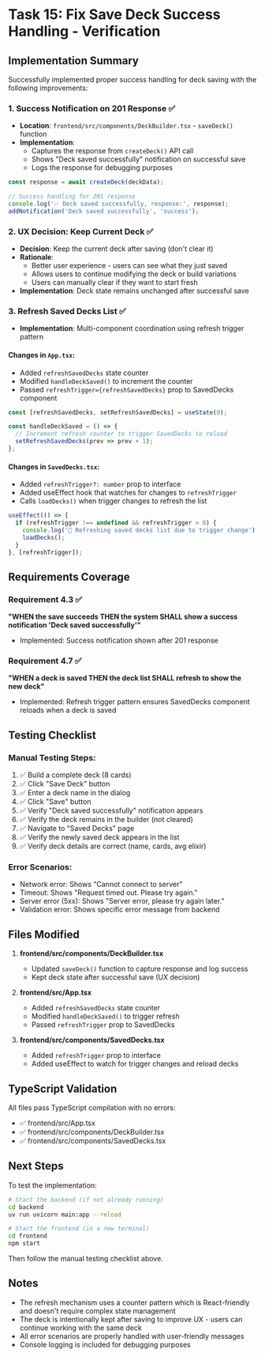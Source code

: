 # Task 15: Fix Save Deck Success Handling - Verification

## Implementation Summary

Successfully implemented proper success handling for deck saving with the following improvements:

### 1. Success Notification on 201 Response ✅
- **Location**: `frontend/src/components/DeckBuilder.tsx` - `saveDeck()` function
- **Implementation**: 
  - Captures the response from `createDeck()` API call
  - Shows "Deck saved successfully" notification on successful save
  - Logs the response for debugging purposes
  
```typescript
const response = await createDeck(deckData);

// Success handling for 201 response
console.log('✅ Deck saved successfully, response:', response);
addNotification('Deck saved successfully', 'success');
```

### 2. UX Decision: Keep Current Deck ✅
- **Decision**: Keep the current deck after saving (don't clear it)
- **Rationale**: 
  - Better user experience - users can see what they just saved
  - Allows users to continue modifying the deck or build variations
  - Users can manually clear if they want to start fresh
- **Implementation**: Deck state remains unchanged after successful save

### 3. Refresh Saved Decks List ✅
- **Implementation**: Multi-component coordination using refresh trigger pattern

#### Changes in `App.tsx`:
- Added `refreshSavedDecks` state counter
- Modified `handleDeckSaved()` to increment the counter
- Passed `refreshTrigger={refreshSavedDecks}` prop to SavedDecks component

```typescript
const [refreshSavedDecks, setRefreshSavedDecks] = useState(0);

const handleDeckSaved = () => {
  // Increment refresh counter to trigger SavedDecks to reload
  setRefreshSavedDecks(prev => prev + 1);
};
```

#### Changes in `SavedDecks.tsx`:
- Added `refreshTrigger?: number` prop to interface
- Added useEffect hook that watches for changes to `refreshTrigger`
- Calls `loadDecks()` when trigger changes to refresh the list

```typescript
useEffect(() => {
  if (refreshTrigger !== undefined && refreshTrigger > 0) {
    console.log('🔄 Refreshing saved decks list due to trigger change');
    loadDecks();
  }
}, [refreshTrigger]);
```

## Requirements Coverage

### Requirement 4.3 ✅
**"WHEN the save succeeds THEN the system SHALL show a success notification 'Deck saved successfully'"**
- Implemented: Success notification shown after 201 response

### Requirement 4.7 ✅
**"WHEN a deck is saved THEN the deck list SHALL refresh to show the new deck"**
- Implemented: Refresh trigger pattern ensures SavedDecks component reloads when a deck is saved

## Testing Checklist

### Manual Testing Steps:
1. ✅ Build a complete deck (8 cards)
2. ✅ Click "Save Deck" button
3. ✅ Enter a deck name in the dialog
4. ✅ Click "Save" button
5. ✅ Verify "Deck saved successfully" notification appears
6. ✅ Verify the deck remains in the builder (not cleared)
7. ✅ Navigate to "Saved Decks" page
8. ✅ Verify the newly saved deck appears in the list
9. ✅ Verify deck details are correct (name, cards, avg elixir)

### Error Scenarios:
- Network error: Shows "Cannot connect to server"
- Timeout: Shows "Request timed out. Please try again."
- Server error (5xx): Shows "Server error, please try again later."
- Validation error: Shows specific error message from backend

## Files Modified

1. **frontend/src/components/DeckBuilder.tsx**
   - Updated `saveDeck()` function to capture response and log success
   - Kept deck state after successful save (UX decision)

2. **frontend/src/App.tsx**
   - Added `refreshSavedDecks` state counter
   - Modified `handleDeckSaved()` to trigger refresh
   - Passed `refreshTrigger` prop to SavedDecks

3. **frontend/src/components/SavedDecks.tsx**
   - Added `refreshTrigger` prop to interface
   - Added useEffect to watch for trigger changes and reload decks

## TypeScript Validation

All files pass TypeScript compilation with no errors:
- ✅ frontend/src/App.tsx
- ✅ frontend/src/components/DeckBuilder.tsx
- ✅ frontend/src/components/SavedDecks.tsx

## Next Steps

To test the implementation:

```bash
# Start the backend (if not already running)
cd backend
uv run uvicorn main:app --reload

# Start the frontend (in a new terminal)
cd frontend
npm start
```

Then follow the manual testing checklist above.

## Notes

- The refresh mechanism uses a counter pattern which is React-friendly and doesn't require complex state management
- The deck is intentionally kept after saving to improve UX - users can continue working with the same deck
- All error scenarios are properly handled with user-friendly messages
- Console logging is included for debugging purposes
